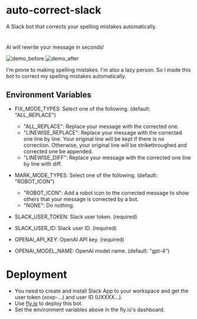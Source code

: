 # auto-correct-slack

A Slack bot that corrects your spelling mistakes automatically.

# 


AI will rewrite your message in seconds!

![demo_before](https://github.com/hmirin/SlackAutoCorrectionBot/assets/1284876/924a9e68-1f5c-4fb5-b119-32fa30a9f500)
![demo_after](https://github.com/hmirin/SlackAutoCorrectionBot/assets/1284876/c448c7a9-36b0-4c0d-8046-9b81a4f87f2a)

I'm prone to making spelling mistakes. I'm also a lazy person. So I made this bot to correct my spelling mistakes automatically.


## Environment Variables

- FIX_MODE_TYPES: Select one of the following. (default: "ALL_REPLACE")
  - "ALL_REPLACE": Replace your message with the corrected one.
  - "LINEWISE_REPLACE": Replace your message with the corrected one line by line. Your original line will be kept if there is no correction. Otherwise, your original line will be strikethroughed and corrected one be appended.
  - "LINEWISE_DIFF": Replace your message with the corrected one line by line with diff.
- MARK_MODE_TYPES: Select one of the following. (default: "ROBOT_ICON")
  - "ROBOT_ICON": Add a robot icon to the corrected message to show others that your message is corrected by a bot.
  - "NONE": Do nothing.

- SLACK_USER_TOKEN: Slack user token. (required)
- SLACK_USER_ID: Slack user ID. (required)
- OPENAI_API_KEY: OpenAI API key. (required)
- OPENAI_MODEL_NAME: OpenAI model name. (default: "gpt-4")

# Deployment

- You need to create and install Slack App to your workspace and get the user token (xoxp-...) and user ID (UXXXX...).
- Use [fly.io](https://fly.io/) to deploy this bot.
- Set the environment variables above in the fly.io's dashboard.
